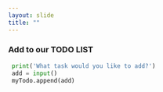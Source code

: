 ```yaml
---
layout: slide
title: ""
---
```

### Add to our TODO LIST

```python
 print('What task would you like to add?')
 add = input()
 myTodo.append(add)
